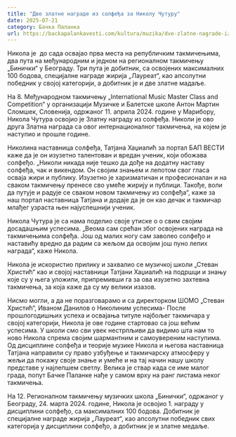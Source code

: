 ```yaml
---
title: "Две златне награде из солфеђа за Николу Чутуру"
date: 2025-07-21
category: Бачка Паланка
url: https://backapalankavesti.com/kultura/muzika/dve-zlatne-nagrade-iz-solfedja-za-nikolu-cuturu/
---
```


Никола је  до сада освајао прва места на републичким такмичењима, два пута на међународним и једном на регионалном такмичењу „Бинички“ у Београду. Три пута је добитник, са освојених максималних 100 бодова, специјалне награде жирија „Лауреат“, као апсолутни победник у својој категорији, а добитник је и две златне мадаље.

На 8. Међународном такмичењу „International Music Master Class and Competition“ у организацији Музичке и Балетске школе Антон Мартин Сломшек, Словенија, одржаног 11. априла 2024. године у Марибору, Никола Чутура освојио је Златну награду из солфеђа. Николи је ово друга Златна награда са овог интернационалног такмичења, на којем је наступио и прошле године.

Николина наставница солфеђа, Татјана Хаџиалић за портал БАП ВЕСТИ каже да је он изузетно талентован и вредан ученик, који обожава солфеђо. „Николи никада није тешко да дође на додатну наставу солфеђа, чак и викендом. Он својим знањем и лепотом свог гласа осваја жири и публику. Изузетно је харизматичан и професионалан и на сваком такмичењу пренесе сво умеће жирију и публици. Такође, воли да путује и радује се сваком новом такмичењу из солфеђа“, каже за наш портал наставница Татјана и додаје да је он као дечак и такмичар млађег узраста њен најуспешнији ученик.

Никола Чутура је са нама поделио своје утиске о о свим својим досадашњим успесима. „Веома сам срећан због освојених награда на такмичењима солфеђа. Још од малих ногу сам заволео солфеђо и наставићу вредно да радим са жељом да освојим још пуно лепих награда“, каже Никола.

Никола је искористио прилику и захвалио се музичкој школи „Стеван Христић“ као и својој наставници Татјани Хаџиалић на подршци и знању које су у њега уложили, припремивши га за ова изузетно захтевна такмичења, за која каже да су му велики изазов.

Нисмо могли, а да не поразговарамо и са директорком ШОМО „Стеван Христић“, Иваном Данилов о Николиним успесима- После прошлогодишњих успеха и освајања титуле најбољег такмичара у својој категорији, Никола је ове године стартовао са још већим успесима. У школи смо сви увек нестрпљиви да видимо шта нам то ново Никола спрема својим шармантним и самоувереним наступима. Од дисциплине солфеђа и теорије музике Никола и његова наставница Татјана направили су право узбуђење и такмичарску атмосферу у жељи да покажу своје знање и умеће и на тај начин нашу школу представе у најлепшем светлу. Велика је ствар када се име малог града, попут Бачке Паланке нађе у самом врху на ранг листама неког такмичења.

На 12. Регионалном такмичењу музичких школа „Бинички“, одржаног у Београду, 24. марта 2024. године, Никола је освојио 1. награду у дисциплини солфеђо, са максималних 100 бодова. Добитник је специјалне награде жирија „Лауреат“, као апсолутни победник свих категорија у дисциплини солфеђо, а добитник је и златне медаље.
